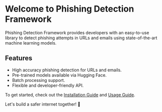 # Welcome to Phishing Detection Framework

Phishing Detection Framework provides developers with an easy-to-use library to detect phishing attempts in URLs and emails using state-of-the-art machine learning models.

## Features
- High accuracy phishing detection for URLs and emails.
- Pre-trained models available via Hugging Face.
- Batch processing support.
- Flexible and developer-friendly API.

To get started, check out the [Installation Guide](/phishing-detection-docs/docs/installation) and [Usage Guide](/phishing-detection-docs/docs/usage).

Let's build a safer internet together! 🚀
